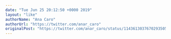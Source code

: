 ```yaml
---
date: "Tue Jun 25 20:12:50 +0000 2019"
layout: "like"
authorName: "Ana Caro"
authorUrl: "https://twitter.com/anar_caro"
originalPost: "https://twitter.com/anar_caro/status/1143613037670293505"
---
```


